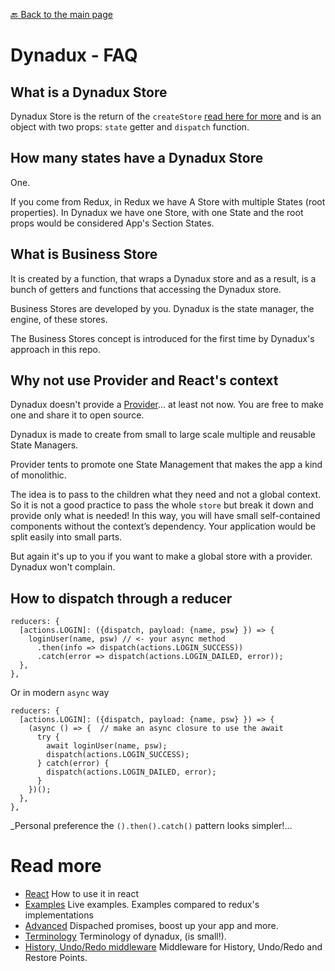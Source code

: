 [🔙 Back to the main page](../README.md)

# Dynadux - FAQ

## What is a Dynadux Store

Dynadux Store is the return of the `createStore` [read here for more](./CreateStore.md) and is an object with two props: `state` getter and `dispatch` function.

## How many states have a Dynadux Store

One.

If you come from Redux, in Redux we have A Store with multiple States (root properties). 
In Dynadux we have one Store, with one State and the root props would be considered App's Section States.

## What is Business Store

It is created by a function, that wraps a Dynadux store and as a result, is a bunch of getters and functions that accessing the Dynadux store.

Business Stores are developed by you. Dynadux is the state manager, the engine,  of these stores. 

The Business Stores concept is introduced for the first time by Dynadux's approach in this repo.

## Why not use Provider and React's context

Dynadux doesn't provide a [Provider](https://reactjs.org/docs/context.html)... at least not now. You are free to make one and share it to open source.

Dynadux is made to create from small to large scale multiple and reusable State Managers. 

Provider tents to promote one State Management that makes the app a kind of monolithic.

The idea is to pass to the children what they need and not a global context. So it is not a good practice to pass the whole `store` but break it down and provide only what is needed! In this way, you will have small self-contained components without the context’s dependency. Your application would be split easily into small parts.

But again it's up to you if you want to make a global store with a provider. Dynadux won't complain. 

## How to dispatch through a reducer

```
reducers: {
  [actions.LOGIN]: ({dispatch, payload: {name, psw} }) => {
    loginUser(name, psw) // <- your async method
      .then(info => dispatch(actions.LOGIN_SUCCESS))
      .catch(error => dispatch(actions.LOGIN_DAILED, error));
  },
},
```

Or in modern `async` way

```
reducers: {
  [actions.LOGIN]: ({dispatch, payload: {name, psw} }) => {
    (async () => {  // make an async closure to use the await
      try {
        await loginUser(name, psw);
        dispatch(actions.LOGIN_SUCCESS);
      } catch(error) {
        dispatch(actions.LOGIN_DAILED, error);
      }
    })();
  },
},
```

_Personal preference the `().then().catch()` pattern looks simpler!…

# Read more 

- [React](./React.md) How to use it in react
- [Examples](./Examples.md) Live examples. Examples compared to redux's implementations
- [Advanced](./Advanced.md) Dispached promises, boost up your app and more.
- [Terminology](./Terminology.md) Terminology of dynadux, (is small!).
- [History, Undo/Redo middleware](https://github.com/aneldev/dynadux-history-middleware) Middleware for History, Undo/Redo and Restore Points.
